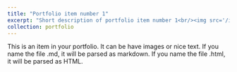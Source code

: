 ```yaml
---
title: "Portfolio item number 1"
excerpt: "Short description of portfolio item number 1<br/><img src='/images//Dalton_trans_page-0001.jpg'>"
collection: portfolio
---
```


This is an item in your portfolio. It can be have images or nice text. If you name the file .md, it will be parsed as markdown. If you name the file .html, it will be parsed as HTML. 
